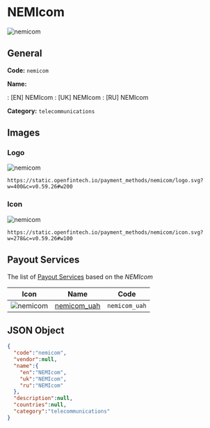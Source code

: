
# NEMIcom 
![nemicom](https://static.openfintech.io/payment_methods/nemicom/logo.svg?w=400&c=v0.59.26#w200)  

## General 
**Code:** `nemicom` 
 
**Name:** 
 
:	[EN] NEMIcom 
:	[UK] NEMIcom 
:	[RU] NEMIcom 
 
**Category:** `telecommunications` 
 

## Images 

### Logo 
![nemicom](https://static.openfintech.io/payment_methods/nemicom/logo.svg?w=400&c=v0.59.26#w200)  

```
https://static.openfintech.io/payment_methods/nemicom/logo.svg?w=400&c=v0.59.26#w200
```  

### Icon 
![nemicom](https://static.openfintech.io/payment_methods/nemicom/icon.svg?w=278&c=v0.59.26#w100)  

```
https://static.openfintech.io/payment_methods/nemicom/icon.svg?w=278&c=v0.59.26#w100
```  

## Payout Services 
 
The list of [Payout Services](/payout-services/) based on the _NEMIcom_ 

|Icon|Name|Code| 
|:---:|:---:|:---:| 
|![nemicom](https://static.openfintech.io/payout_methods/nemicom/icon.png?w=278&c=v0.59.26#w40) |[nemicom_uah](/payout-services/nemicom_uah/)|`nemicom_uah`| 
 

## JSON Object 

```json
{
  "code":"nemicom",
  "vendor":null,
  "name":{
    "en":"NEMIcom",
    "uk":"NEMIcom",
    "ru":"NEMIcom"
  },
  "description":null,
  "countries":null,
  "category":"telecommunications"
}
```  
